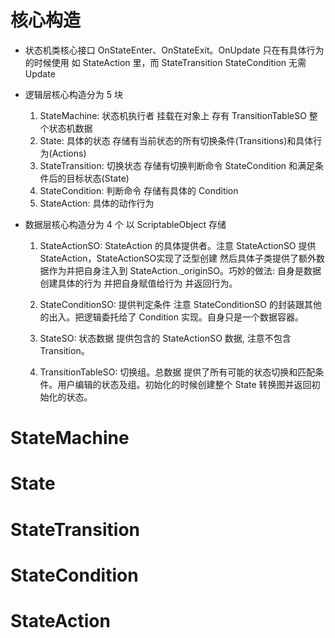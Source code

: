# 核心构造

- 状态机类核心接口 OnStateEnter、OnStateExit。OnUpdate 只在有具体行为的时候使用 如 StateAction 里，而 StateTransition StateCondition 无需 Update
- 逻辑层核心构造分为 5 块
  1. StateMachine: 状态机执行者 挂载在对象上 存有 TransitionTableSO 整个状态机数据
  2. State: 具体的状态 存储有当前状态的所有切换条件(Transitions)和具体行为(Actions)
  3. StateTransition: 切换状态 存储有切换判断命令 StateCondition 和满足条件后的目标状态(State)
  4. StateCondition: 判断命令 存储有具体的 Condition
  5. StateAction: 具体的动作行为
- 数据层核心构造分为 4 个 以 ScriptableObject 存储

  1. StateActionSO: StateAction 的具体提供者。注意 StateActionSO 提供 StateAction，StateActionSO<T>实现了泛型创建 然后具体子类提供了额外数据作为并把自身注入到 StateAction.\_originSO。巧妙的做法: 自身是数据 创建具体的行为 并把自身赋值给行为 并返回行为。

  2. StateConditionSO: 提供判定条件 注意 StateConditionSO 的封装跟其他的出入。把逻辑委托给了 Condition 实现。自身只是一个数据容器。
  3. StateSO: 状态数据 提供包含的 StateActionSO 数据, 注意不包含 Transition。
  4. TransitionTableSO: 切换组。总数据 提供了所有可能的状态切换和匹配条件。用户编辑的状态及组。初始化的时候创建整个 State 转换图并返回初始化的状态。

# StateMachine

# State

# StateTransition

# StateCondition

# StateAction
